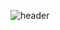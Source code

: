 ![header](https://capsule-render.vercel.app/api?type=transparent&color=auto&height=50&section=header&text=Haerim&fontSize=30)
